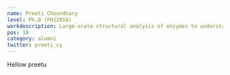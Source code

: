 ```yaml
---
name: Preeti Choundhary
level: Ph.D (PH12018)
workdescription: Large-scale structural analysis of enzymes to understand the basis of enzyme promiscuity
pos: 10
category: alumni
twitter: preeti_cy
---
```


Hellow preetu